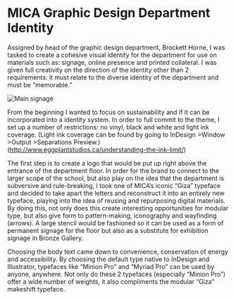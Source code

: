 # MICA Graphic Design Department Identity

Assigned by head of the graphic design department, Brockett Horne, I was tasked to create a cohesive visual identity for the department for use on materials such as: signage, online presence and printed collateral. I was given full creativity on the direction of the identity other than 2 requirements: it must relate to the diverse identity of the department and must be “memorable.” 

![Main signage](imagefilename.jpg)

From the beginning I wanted to focus on sustainability and if it can be incorporated into a identity system. In order to full commit to the theme, I set up a number of restrictions: no vinyl, black and white and light ink coverage. (Light ink coverage can be found by going to InDesign >Window >Output >Separations Preview.) (http://www.eggplantstudios.ca/understanding-the-ink-limit/)

The first step is to create a logo that would be put up right above the entrance of the department floor. In order for the brand to connect to the larger scope of the school, but also play on the idea that the department is subversive and rule-breaking, I took one of MICA’s iconic “Giza” typeface and decided to take apart the letters and reconstruct it into an entirely new typeface, playing into the idea of reusing and repurposing digital materials. By doing this, not only does this create interesting opportunities for modular type, but also give form to pattern-making, iconography and wayfinding (arrows). A large stencil would be fashioned so it can be used as a form of permanent signage for the floor but also as a substitute for exhibition signage in Bronze Gallery. 

Choosing the body text came down to convenience, conservation of energy and accessibility. By choosing the default type native to InDesign and Illustrator, typefaces like “Minion Pro” and “Myriad Pro” can be used by anyone, anywhere. Not only do these 2 typefaces (especially “Minion Pro”) offer a wide number of weights, it also compliments the modular “Giza” makeshift typeface.




